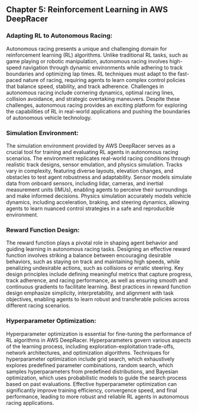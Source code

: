 ## Chapter 5: Reinforcement Learning in AWS DeepRacer

### Adapting RL to Autonomous Racing:
Autonomous racing presents a unique and challenging domain for reinforcement learning (RL) algorithms. Unlike traditional RL tasks, such as game playing or robotic manipulation, autonomous racing involves high-speed navigation through dynamic environments while adhering to track boundaries and optimizing lap times. RL techniques must adapt to the fast-paced nature of racing, requiring agents to learn complex control policies that balance speed, stability, and track adherence. Challenges in autonomous racing include cornering dynamics, optimal racing lines, collision avoidance, and strategic overtaking maneuvers. Despite these challenges, autonomous racing provides an exciting platform for exploring the capabilities of RL in real-world applications and pushing the boundaries of autonomous vehicle technology.

### Simulation Environment:
The simulation environment provided by AWS DeepRacer serves as a crucial tool for training and evaluating RL agents in autonomous racing scenarios. The environment replicates real-world racing conditions through realistic track designs, sensor emulation, and physics simulation. Tracks vary in complexity, featuring diverse layouts, elevation changes, and obstacles to test agent robustness and adaptability. Sensor models simulate data from onboard sensors, including lidar, cameras, and inertial measurement units (IMUs), enabling agents to perceive their surroundings and make informed decisions. Physics simulation accurately models vehicle dynamics, including acceleration, braking, and steering dynamics, allowing agents to learn nuanced control strategies in a safe and reproducible environment.

### Reward Function Design:
The reward function plays a pivotal role in shaping agent behavior and guiding learning in autonomous racing tasks. Designing an effective reward function involves striking a balance between encouraging desirable behaviors, such as staying on track and maintaining high speeds, while penalizing undesirable actions, such as collisions or erratic steering. Key design principles include defining meaningful metrics that capture progress, track adherence, and racing performance, as well as ensuring smooth and continuous gradients to facilitate learning. Best practices in reward function design emphasize simplicity, interpretability, and alignment with task objectives, enabling agents to learn robust and transferable policies across different racing scenarios.

### Hyperparameter Optimization:
Hyperparameter optimization is essential for fine-tuning the performance of RL algorithms in AWS DeepRacer. Hyperparameters govern various aspects of the learning process, including exploration-exploitation trade-offs, network architectures, and optimization algorithms. Techniques for hyperparameter optimization include grid search, which exhaustively explores predefined parameter combinations, random search, which samples hyperparameters from predefined distributions, and Bayesian optimization, which uses probabilistic models to guide the search process based on past evaluations. Effective hyperparameter optimization can significantly improve training efficiency, convergence speed, and final performance, leading to more robust and reliable RL agents in autonomous racing applications.
